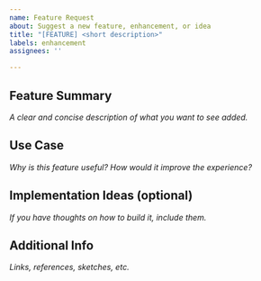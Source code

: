 ```yaml
---
name: Feature Request
about: Suggest a new feature, enhancement, or idea
title: "[FEATURE] <short description>"
labels: enhancement
assignees: ''

---
```


## Feature Summary
_A clear and concise description of what you want to see added._

## Use Case
_Why is this feature useful? How would it improve the experience?_

## Implementation Ideas (optional)
_If you have thoughts on how to build it, include them._

## Additional Info
_Links, references, sketches, etc._
